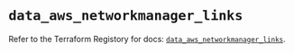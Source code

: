 # `data_aws_networkmanager_links`

Refer to the Terraform Registory for docs: [`data_aws_networkmanager_links`](https://registry.terraform.io/providers/hashicorp/aws/4.66.1/docs/data-sources/networkmanager_links).
